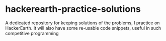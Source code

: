 # hackerearth-practice-solutions
A dedicated repository for keeping solutions of the problems, I practice on HackerEarth.
It will also have some re-usable code snippets, useful in such competitive programming
